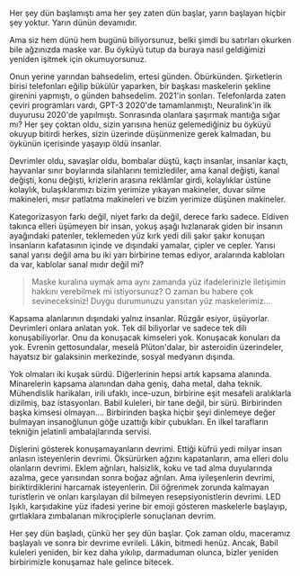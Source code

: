 Her şey dün başlamıştı ama her şey zaten dün başlar, yarın başlayan hiçbir şey yoktur. Yarın dünün devamıdır.

Ama siz hem dünü hem bugünü biliyorsunuz, belki şimdi bu satırları okurken bile ağzınızda maske var. Bu öyküyü tutup da buraya nasıl geldiğimizi yeniden işitmek için okumuyorsunuz.

Onun yerine yarından bahsedelim, ertesi günden. Öbürkünden. Şirketlerin birisi telefonları eğilip bükülür yaparken, bir başkası maskelerin şekline girenini yapmıştı, o günden bahsedelim. 2021'in sonları. Telefonlarda zaten çeviri programları vardı, GPT-3 2020'de tamamlanmıştı, Neuralink'in ilk duyurusu 2020'de yapılmıştı. Sonrasında olanlara şaşırmak mantığa sığar mı? Her şey çoktan oldu, sizin yarısına henüz gelemediğiniz bu öyküyü okuyup bitirdi herkes, sizin üzerinde düşünmenize gerek kalmadan, bu öykünün içerisinde yaşayıp öldü insanlar.

Devrimler oldu, savaşlar oldu, bombalar düştü, kaçtı insanlar, insanlar kaçtı, hayvanlar sınır boylarında silahlarını temizlediler, ama kanal değişti, kanal değişti, konu değişti, krizlerin arasına reklâmlar girdi, kolaylıklar üstüne kolaylık, bulaşıklarımızı bizim yerimize yıkayan makineler, duvar silme makineleri, mısır patlatma makineleri ve bizim yerimize düşünen makineler.

Kategorizasyon farkı değil, niyet farkı da değil, derece farkı sadece. Eldiven takınca elleri üşümeyen bir insan, yokuş aşağı hızlanarak giden bir insanın ayağındaki patenler, teklemeden yüz kırk yedi dili şakır şakır konuşan insanların kafatasının içinde ve dışındaki yamalar, çipler ve cepler. Yarısı sanal yarısı değil ama bu iki yarı birbirine temas ediyor, aralarında kabloları da var, kablolar sanal mıdır değil mi?

> Maske kuralına uymak ama aynı zamanda yüz ifadelerinizle iletişimin hakkını verebilmek mi istiyorsunuz? O zaman bu habere çok sevineceksiniz! Duygu durumunuzu yansıtan yüz maskelerimiz...

Kapsama alanlarının dışındaki yalnız insanlar. Rüzgâr esiyor, üşüyorlar. Devrimleri onlara anlatan yok. Tek dil biliyorlar ve sadece tek dili konuşabiliyorlar. Onu da konuşacak kimseleri yok. Konuşacak konuları da yok. Evrenin gettosundalar, meselâ Plüton'dalar, bir asteroidin üzerindeler, hayatsız bir galaksinin merkezinde, sosyal medyanın dışında.

Yok olmaları iki kuşak sürdü. Diğerlerinin hepsi artık kapsama alanında. Minarelerin kapsama alanından daha geniş, daha metal, daha teknik. Mühendislik harikaları, irili ufaklı, ince-uzun, birbirine eşit mesafeli aralıklarla dizilmiş, baz istasyonları. Babil kuleleri, bir tane değil, bir sürü. Birbirinden başka kimsesi olmayan.... Birbirinden başka hiçbir şeyi dinlemeye değer bulmayan insanoğlunun göğe uzattığı kibir çubukları. En ilkel tarafların tekniğin jelatinli ambalajlarında servisi. 

Dişlerini gösterek konuşamayanların devrimi. Ettiği küfrü yedi milyar insan anlasın isteyenlerin devrimi. Öksürürken ağzını kapatanların, ama elleri dolu olanların devrimi. Eklem ağrıları, halsizlik, koku ve tad alma duyularında azalma, gece yarısından sonra boğaz ağrıları. Ama iyileşenlerin devrimi, biriktirdiklerini harcamak isteyenlerin. Dil öğrenmek zorunda kalmayan turistlerin ve onları karşılayan dil bilmeyen resepsiyonistlerin devrimi. LED Işıklı, karşıdakine yüz ifadesi yerine bir emoji gösteren maskelerle başlayıp, gırtlaklara zımbalanan mikroçiplerle sonuçlanan devrim.

Her şey dün başladı, çünkü her şey dün başlar. Çok zaman oldu, maceramız başlayalı ve sonra bir devrime evrileli. Lâkin, bitmedi henüz. Ancak, Babil kuleleri yeniden, bir kez daha yıkılıp, darmaduman olunca, bizler yeniden birbirimizle konuşamaz hale gelince bitecek. 

